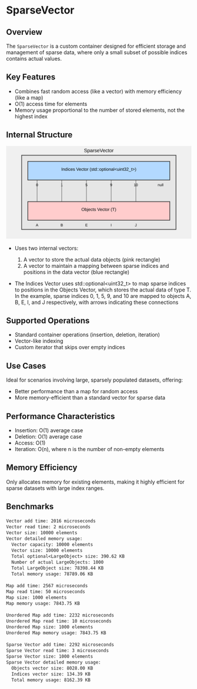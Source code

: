 # SparseVector

## Overview

The `SparseVector` is a custom container designed for efficient storage and management of sparse data, where only a small subset of possible indices contains actual values.

## Key Features

- Combines fast random access (like a vector) with memory efficiency (like a map)
- O(1) access time for elements
- Memory usage proportional to the number of stored elements, not the highest index

## Internal Structure
  <img src="img/sparse-vector-diagram.svg" width="600" />

- Uses two internal vectors:
    1. A vector to store the actual data objects (pink rectangle)
    2. A vector to maintain a mapping between sparse indices and positions in the data vector (blue rectangle)
 
- The Indices Vector uses std::optional<uint32_t> to map sparse indices to positions in the Objects Vector, which stores the actual data of type T. In the example, sparse indices 0, 1, 5, 9, and 10 are mapped to objects A, B, E, I, and J respectively, with arrows indicating these connections

## Supported Operations

- Standard container operations (insertion, deletion, iteration)
- Vector-like indexing
- Custom iterator that skips over empty indices

## Use Cases

Ideal for scenarios involving large, sparsely populated datasets, offering:
- Better performance than a map for random access
- More memory-efficient than a standard vector for sparse data

## Performance Characteristics

- Insertion: O(1) average case
- Deletion: O(1) average case
- Access: O(1)
- Iteration: O(n), where n is the number of non-empty elements

## Memory Efficiency

Only allocates memory for existing elements, making it highly efficient for sparse datasets with large index ranges.

## Benchmarks

```
Vector add time: 2016 microseconds
Vector read time: 2 microseconds
Vector size: 10000 elements
Vector detailed memory usage:
  Vector capacity: 10000 elements
  Vector size: 10000 elements
  Total optional<LargeObject> size: 390.62 KB
  Number of actual LargeObjects: 1000
  Total LargeObject size: 78398.44 KB
  Total memory usage: 78789.06 KB

Map add time: 2567 microseconds
Map read time: 50 microseconds
Map size: 1000 elements
Map memory usage: 7843.75 KB

Unordered Map add time: 2232 microseconds
Unordered Map read time: 10 microseconds
Unordered Map size: 1000 elements
Unordered Map memory usage: 7843.75 KB

Sparse Vector add time: 2292 microseconds
Sparse Vector read time: 3 microseconds
Sparse Vector size: 1000 elements
Sparse Vector detailed memory usage:
  Objects vector size: 8028.00 KB
  Indices vector size: 134.39 KB
  Total memory usage: 8162.39 KB


```